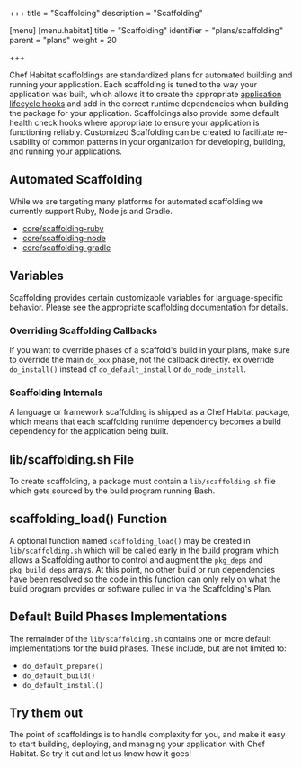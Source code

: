 +++
title = "Scaffolding"
description = "Scaffolding"

[menu]
  [menu.habitat]
    title = "Scaffolding"
    identifier = "plans/scaffolding"
    parent = "plans"
    weight = 20

+++

Chef Habitat scaffoldings are standardized plans for automated building and running your application. Each scaffolding is tuned to the way your application was built, which allows it to create the appropriate [application lifecycle hooks](/docs/glossary/glossary-hooks) and add in the correct runtime dependencies when building the package for your application. Scaffoldings also provide some default health check hooks where appropriate to ensure your application is functioning reliably. Customized Scaffolding can be created to facilitate re-usability of common patterns in your organization for developing, building, and running your applications.

## Automated Scaffolding

While we are targeting many platforms for automated scaffolding we currently support Ruby, Node.js and Gradle.

* [core/scaffolding-ruby](https://github.com/habitat-sh/core-plans/blob/master/scaffolding-ruby/doc/reference.md)
* [core/scaffolding-node](https://github.com/habitat-sh/core-plans/tree/master/scaffolding-node)
* [core/scaffolding-gradle](https://github.com/habitat-sh/core-plans/blob/master/scaffolding-gradle)

## Variables

Scaffolding provides certain customizable variables for language-specific behavior. Please see the appropriate scaffolding documentation for details.

### Overriding Scaffolding Callbacks

If you want to override phases of a scaffold's build in your plans, make sure to override the main `do_xxx` phase, not the callback directly. ex override `do_install()` instead of `do_default_install` or `do_node_install`.

### Scaffolding Internals

A language or framework scaffolding is shipped as a Chef Habitat package, which means that each scaffolding runtime dependency becomes a build dependency for the application being built.

## lib/scaffolding.sh File

To create scaffolding, a package must contain a `lib/scaffolding.sh` file which gets sourced by the build program running Bash.

## scaffolding_load() Function

A optional function named `scaffolding_load()` may be created in `lib/scaffolding.sh` which will be called early in the build program which allows a Scaffolding author to control and augment the `pkg_deps` and `pkg_build_deps` arrays. At this point, no other build or run dependencies have been resolved so the code in this function can only rely on what the build program provides or software pulled in via the Scaffolding's Plan.

## Default Build Phases Implementations

The remainder of the `lib/scaffolding.sh` contains one or more default implementations for the build phases. These include, but are not limited to:

* `do_default_prepare()`
* `do_default_build()`
* `do_default_install()`

## Try them out

The point of scaffoldings is to handle complexity for you, and make it easy to start building, deploying, and managing your application with Chef Habitat. So try it out and let us know how it goes!
